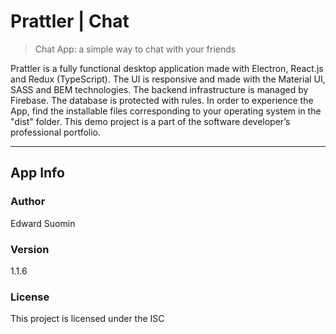 # Prattler | Chat

> Chat App: a simple way to chat with your friends

Prattler is a fully functional desktop application made with Electron, React.js and Redux (TypeScript). The UI is responsive and made with the Material UI, SASS and BEM technologies.
The backend infrastructure is managed by Firebase. The database is protected with rules. In order to experience the App, find the installable files corresponding to your operating system in the "dist" folder. This demo project is a part of the software developer’s professional portfolio.

---

## App Info

### Author

Edward Suomin

### Version

1.1.6

### License

This project is licensed under the ISC
